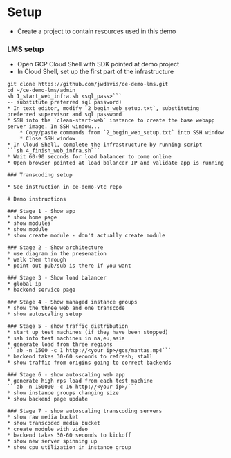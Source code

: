 # Setup

* Create a project to contain resources used in this demo

### LMS setup
* Open GCP Cloud Shell with SDK pointed at demo project
* In Cloud Shell, set up the first part of the infrastructure
```cd ~
git clone https://github.com/jwdavis/ce-demo-lms.git
cd ~/ce-demo-lms/admin
sh 1_start_web_infra.sh <sql_pass>``` 
-- substitute preferred sql password)
* In text editor, modify `2_begin_web_setup.txt`, substituting preferred supervisor and sql password
* SSH into the `clean-start-web` instance to create the base webapp server image. In SSH window...
	* Copy/paste commands from `2_begin_web_setup.txt` into SSH window
	* Close SSH window
* In Cloud Shell, complete the infrastructure by running script
```sh 4_finish_web_infra.sh```
* Wait 60-90 seconds for load balancer to come online
* Open browser pointed at load balancer IP and validate app is running

### Transcoding setup

* See instruction in ce-demo-vtc repo

# Demo instructions

### Stage 1 - Show app
* show home page
* show modules
* show module
* show create module - don't actually create module

### Stage 2 - Show architecture
* use diagram in the presenation
* walk them through
* point out pub/sub is there if you want

### Stage 3 - Show load balancer
* global ip
* backend service page

### Stage 4 - Show managed instance groups
* show the three web and one transcode
* show autoscaling setup

### Stage 5 - show traffic distribution
* start up test machines (if they have been stopped)
* ssh into test machines in na,eu,asia
* generate load from three regions
```ab -n 1500 -c 1 http://<your ip>/gcs/mantas.mp4```
* backend takes 30-60 seconds to refresh; stall
* show traffic from origins going to correct backends

### Stage 6 - show autoscaling web app
* generate high rps load from each test machine
```ab -n 150000 -c 16 http://<your ip>/```
* show instance groups changing size
* show backend page update

### Stage 7 - show autoscaling transcoding servers
* show raw media bucket
* show transcoded media bucket
* create module with video
* backend takes 30-60 seconds to kickoff
* show new server spinning up
* show cpu utilization in instance group
